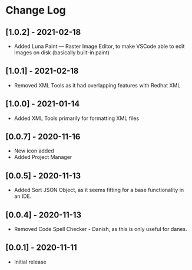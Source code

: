 # Change Log

## [1.0.2] - 2021-02-18

- Added Luna Paint — Raster Image Editor, to make VSCode able to edit images on disk (basically built-in paint)

## [1.0.1] - 2021-02-18

- Removed XML Tools as it had overlapping features with Redhat XML

## [1.0.0] - 2021-01-14

- Added XML Tools primarily for formatting XML files

## [0.0.7] - 2020-11-16

- New icon added
- Added Project Manager

## [0.0.5] - 2020-11-13

- Added Sort JSON Object, as it seems fitting for a base functionality in an IDE.

## [0.0.4] - 2020-11-13

- Removed Code Spell Checker - Danish, as this is only useful for danes.

## [0.0.1] - 2020-11-11

- Initial release
